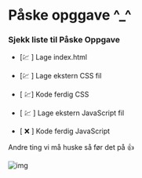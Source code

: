 # Påske opggave ^_^


### Sjekk liste til Påske Oppgave

- [💹 ] Lage index.html 

- [💹  ] Lage ekstern CSS fil

- [ 💹] Kode ferdig CSS

- [ 💹 ] Lage ekstern JavaScript fil

- [ ❌ ] Kode ferdig JavaScript


Andre ting vi må huske så før det på 👍 


![img](https://user-images.githubusercontent.com/98322694/163168007-efb52862-5c38-49fd-882f-633cfcb4aa21.png)



